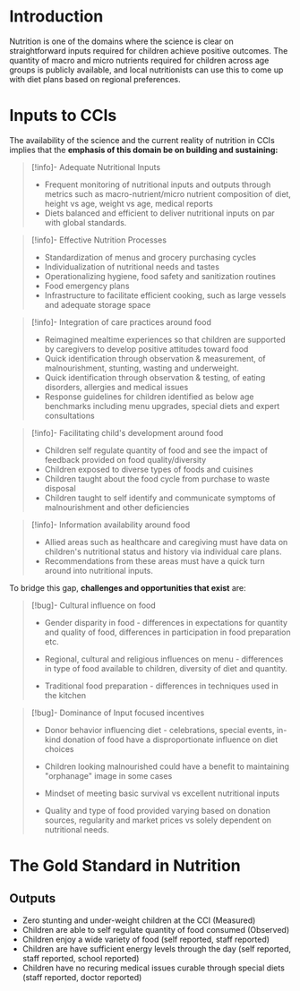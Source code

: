 

# Introduction

Nutrition is one of the domains where the science is clear on straightforward inputs required for children achieve positive outcomes.  The quantity of macro and micro nutrients required for children across age groups is publicly available, and local nutritionists can use this to come up with diet plans based on regional preferences.


# Inputs to CCIs 

The availability of the science and the current reality of nutrition in CCIs implies that the **emphasis of this domain be on building and sustaining:** 

> [!info]-  Adequate Nutritional Inputs
> - Frequent monitoring of nutritional inputs and outputs through metrics such as macro-nutrient/micro nutrient composition of diet, height vs age, weight vs age, medical reports
>  - Diets balanced and efficient to deliver nutritional inputs on par with global standards. 

> [!info]- Effective Nutrition Processes
> - Standardization of menus and grocery purchasing cycles
> - Individualization of nutritional needs and tastes
> - Operationalizing hygiene, food safety and sanitization routines
> - Food emergency plans
> - Infrastructure to facilitate efficient cooking, such as large vessels and adequate storage space

> [!info]- Integration of care practices around food
>- Reimagined mealtime experiences so that children are supported by caregivers to develop positive attitudes toward food
>- Quick identification through observation & measurement, of malnourishment, stunting, wasting and underweight. 
>- Quick identification through observation & testing, of eating disorders, allergies and medical issues
>- Response guidelines for children identified as below age benchmarks including menu upgrades, special diets and expert consultations

> [!info]- Facilitating child's development around food
> - Children self regulate quantity of food and see the impact of feedback provided on food quality/diversity
> - Children exposed to diverse types of foods and cuisines 
> - Children taught about  the food cycle from purchase to waste disposal
> - Children taught to self identify and communicate symptoms of malnourishment and other deficiencies

> [!info]-  Information availability around food
> - Allied areas such as healthcare and caregiving must have data on children's nutritional status and history via individual care plans. 
> - Recommendations from these areas must have a quick turn around into nutritional inputs. 

To bridge this gap, **challenges and opportunities that exist** are: 

> [!bug]- Cultural influence on food
> - Gender disparity in food - differences in expectations for quantity and quality of food, differences in participation in food preparation etc.
> 
> - Regional, cultural and religious influences on menu - differences in type of food available to children, diversity of diet and quantity.
> 
> - Traditional food preparation - differences in techniques used in the kitchen
> 

> [!bug]- Dominance of Input focused incentives 
>- Donor behavior influencing diet - celebrations, special events, in-kind donation of food have a disproportionate influence on diet choices
>
>- Children looking malnourished could have a benefit to maintaining "orphanage" image in some cases
>
>- Mindset of meeting basic survival vs excellent nutritional inputs
>
> - Quality and type of food provided varying based on donation sources, regularity and market prices vs solely dependent on nutritional needs.



# The Gold Standard in Nutrition

## Outputs

 - Zero stunting and under-weight children at the CCI (Measured)
 - Children are able to self regulate quantity of food consumed (Observed)
 - Children enjoy a wide variety of food (self reported, staff reported)
 - Children are have sufficient energy levels through the day (self reported, staff reported, school reported)
 - Children have no recuring medical issues curable through special diets (staff reported, doctor reported)

